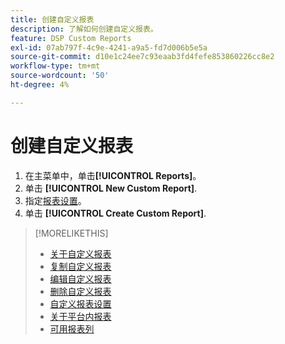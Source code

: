 ```yaml
---
title: 创建自定义报表
description: 了解如何创建自定义报表。
feature: DSP Custom Reports
exl-id: 07ab797f-4c9e-4241-a9a5-fd7d006b5e5a
source-git-commit: d10e1c24ee7c93eaab3fd4fefe853860226cc8e2
workflow-type: tm+mt
source-wordcount: '50'
ht-degree: 4%

---
```


# 创建自定义报表

1. 在主菜单中，单击&#x200B;**[!UICONTROL Reports]**。
1. 单击 **[!UICONTROL New Custom Report]**.
1. 指定[报表设置](/help/dsp/reports/report-settings.md)。
1. 单击 **[!UICONTROL Create Custom Report]**.

>[!MORELIKETHIS]
>
>* [关于自定义报表](/help/dsp/reports/report-about.md)
>* [复制自定义报表](/help/dsp/reports/report-copy.md)
>* [编辑自定义报表](/help/dsp/reports/report-edit.md)
>* [删除自定义报表](/help/dsp/reports/report-delete.md)
>* [自定义报表设置](/help/dsp/reports/report-settings.md)
>* [关于平台内报表](/help/dsp/campaign-management/reports/campaign-reports-about.md)
>* [可用报表列](/help/dsp/reports/report-columns.md)

